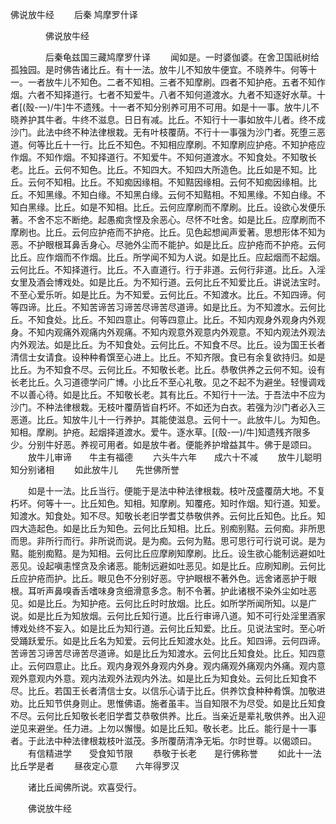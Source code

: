   佛说放牛经
　　后秦 鸠摩罗什译




　　　　佛说放牛经

　　　　后秦龟兹国三藏鸠摩罗什译
　　闻如是。一时婆伽婆。在舍卫国祇树给孤独园。是时佛告诸比丘。有十一法。放牛儿不知放牛便宜。不晓养牛。何等十一。一者放牛儿不知色。二者不知相。三者不知摩刷。四者不知护疮。五者不知作烟。六者不知择道行。七者不知爱牛。八者不知何道渡水。九者不知逐好水草。十者[(殼-一)/牛]牛不遗残。十一者不知分别养可用不可用。如是十一事。放牛儿不晓养护其牛者。牛终不滋息。日日有减。比丘。不知行十一事如放牛儿者。终不成沙门。此法中终不种法律根栽。无有叶枝覆荫。不行十一事强为沙门者。死堕三恶道。何等比丘十一行。比丘不知色。不知相应摩刷。不知摩刷应护疮。不知护疮应作烟。不知作烟。不知择道行。不知爱牛。不知何道渡水。不知食处。不知敬长老。比丘。云何不知色。比丘。不知四大。不知四大所造色。比丘如是不知。比丘。云何不知相。比丘。不知痴因缘相。不知黠因缘相。云何不知痴因缘相。比丘。不知黑缘。不知白缘。不知黑白缘。云何不知黠相。不知黑缘。不知白缘。不知白黑缘。比丘。如是不知相。比丘。云何应摩刷而不摩刷。比丘。设欲心发便乐著。不舍不忘不断绝。起愚痴贪悭及余恶心。尽怀不吐舍。如是比丘。应摩刷而不摩刷也。比丘。云何应护疮而不护疮。比丘。见色起想闻声爱著。思想形体不知为恶。不护眼根耳鼻舌身心。尽驰外尘而不能护。如是比丘。应护疮而不护疮。云何比丘。应作烟而不作烟。比丘。所学闻不知为人说。如是比丘。应起烟而不起烟。云何比丘。不知择道行。比丘。不入直道行。行于非道。云何行非道。比丘。入淫女里及酒会博戏处。如是比丘。为不知行道。云何比丘不知爱比丘。讲说法宝时。不至心爱乐听。如是比丘。为不知爱。云何比丘。不知渡水。比丘。不知四谛。何等四谛。比丘。不知苦谛苦习谛苦尽谛苦尽道谛。如是比丘。为不知渡水。云何比丘。不知食处。比丘。不知四意止。何等四意止。比丘。不知内观身外观身内外观身。不知内观痛外观痛内外观痛。不知内观意外观意内外观意。不知内观法外观法内外观法。如是比丘。为不知食处。云何比丘。不知食不尽。比丘。设为国王长者清信士女请食。设种种肴馔至心进上。比丘。不知齐限。食已有余复欲持归。如是比丘。为不知食不尽。云何比丘。不知敬长老。比丘。恭敬供养之云何不知。设有长老比丘。久习道德学问广博。小比丘不至心礼敬。见之不起不为避坐。轻慢调戏不以善心待。如是比丘。不知敬长老。其有比丘。不知行十一法。于吾法中不应为沙门。不种法律根栽。无枝叶覆荫皆自朽坏。不如还为白衣。若强为沙门者必入三恶道。比丘。知放牛儿十一行养护。其能使滋息。云何十一。此放牛儿。为知色。知相。摩刷。护疮。起烟择道渡水。爱牛。逐水草。[(殼-一)/牛]知遗残齐限多少。分别牛好恶。养视可用者。如是放牛者。便能养护增益其牛。佛于是颂曰。
　　放牛儿审谛　　牛主有福德
　　六头牛六年　　成六十不减
　　放牛儿聪明　　知分别诸相
　　如此放牛儿　　先世佛所誉

　　如是十一法。比丘当行。便能于是法中种法律根栽。枝叶茂盛覆荫大地。不复朽坏。何等十一。比丘知色。知相。知摩刷。知覆疮。知时作烟。知行道。知爱。知渡水。知食处。知不尽。知敬长老旧学耆艾恭敬供养。云何比丘知色。比丘。知四大造起色。如是比丘为知色。云何比丘知相。比丘。别痴别黠。云何痴。非所思而思。非所行而行。非所说而说。是为痴。云何为黠。思可思行可行说可说。是为黠。能别痴黠。是为知相。云何比丘应摩刷知摩刷。比丘。设生欲心能制远避如吐恶见。设起嗔恚悭贪及余诸恶。能制远避如吐恶见。如是比丘。应刷知刷。云何比丘应护疮而护。比丘。眼见色不分别好恶。守护眼根不著外色。远舍诸恶护于眼根。耳听声鼻嗅香舌嗜味身贪细滑意多念。制不令著。护此诸根不染外尘如吐恶见。如是比丘。为知护疮。云何比丘时时放烟。比丘。如所学所闻所知。以是广说。如是比丘为知放烟。云何比丘知行道。比丘行审谛八道。知不可行处淫里酒家博戏处终不妄入。如是比丘为知行道。云何比丘知爱。比丘。见说法宝时。至心听受踊跃爱乐。如是比丘名为知爱。云何比丘知渡水处。比丘。知四谛。云何四谛。苦谛苦习谛苦尽谛苦尽道谛。如是比丘为知渡水。云何比丘知食处。比丘。知四意止。云何四意止。比丘。观内身观外身观内外身。观内痛观外痛观内外痛。观内意观外意观内外意。观内法观外法观内外法。如是比丘为知食处。云何比丘知食不尽。比丘。若国王长者清信士女。以信乐心请于比丘。供养饮食种种肴馔。加敬进劝。比丘知节供身则止。思惟佛语。施者虽丰。当自知限不为尽受。如是比丘知食不尽。云何比丘知敬长老旧学耆艾恭敬供养。比丘。当亲近是辈礼敬供养。出入迎逆见来避坐。任力进。上勿以懈慢。如是比丘知。敬长老。比丘。能行是十一事者。于此法中种法律根栽枝叶滋茂。多所覆荫清净无垢。尔时世尊。以偈颂曰。
　　有信精进学　　受食知节限
　　恭敬于长老　　是行佛称誉
　　如此十一法　　比丘学是者
　　昼夜定心意　　六年得罗汉

　　诸比丘闻佛所说。欢喜受行。

　　佛说放牛经


